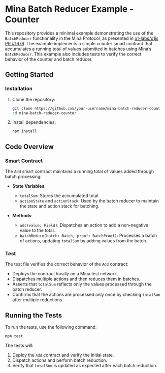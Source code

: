 # Mina Batch Reducer Example - Counter

This repository provides a minimal example demonstrating the use of the `BatchReducer` functionality in the Mina Protocol, as presented in [o1-labs/o1js PR #1676](https://github.com/o1-labs/o1js/pull/1676). The example implements a simple counter smart contract that accumulates a running total of values submitted in batches using Mina’s `BatchReducer`. This example also includes tests to verify the correct behavior of the counter and batch reducer.

## Getting Started

### Installation

1. Clone the repository:

   ```bash
   git clone https://github.com/your-username/mina-batch-reducer-counter.git
   cd mina-batch-reducer-counter
   ```

2. Install dependencies:
   ```bash
   npm install
   ```

## Code Overview

### Smart Contract

The `Add` smart contract maintains a running total of values added through batch processing.

- **State Variables**:

  - `totalSum`: Stores the accumulated total.
  - `actionState` and `actionStack`: Used by the batch reducer to maintain the state and action stack for batching.

- **Methods**:
  - `add(value: Field)`: Dispatches an action to add a non-negative value to the total.
  - `batchReduce(batch: Batch, proof: BatchProof)`: Processes a batch of actions, updating `totalSum` by adding values from the batch.

### Test

The test file verifies the correct behavior of the `Add` contract:

- Deploys the contract locally on a Mina test network.
- Dispatches multiple actions and then reduces them in batches.
- Asserts that `totalSum` reflects only the values processed through the batch reducer.
- Confirms that the actions are processed only once by checking `totalSum` after multiple reductions.

## Running the Tests

To run the tests, use the following command:

```bash
npm test
```

The tests will:

1. Deploy the `Add` contract and verify the initial state.
2. Dispatch actions and perform batch reduction.
3. Verify that `totalSum` is updated as expected after each batch reduction.
